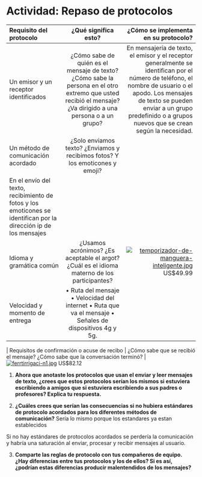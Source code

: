 # Actividad: Repaso de protocolos 

| Requisito del protocolo   | ¿Qué significa esto?   | ¿Cómo se implementa en su protocolo?  |
| :------------ |:---------------:| -----:|
| Un emisor y un receptor identificados | ¿Cómo sabe de quién es el mensaje de texto? ¿Cómo sabe la persona en el otro extremo que usted recibió el mensaje? ¿Va dirigido a una persona o a un grupo?  |En mensajería de texto, el emisor y el receptor generalmente se identifican por el número de teléfono, el nombre de usuario o el apodo. Los mensajes de texto se pueden enviar a un grupo predefinido o a grupos nuevos que se crean según la necesidad.  |
| Un método de comunicación acordado |  ¿Solo enviamos texto? ¿Enviamos y recibimos fotos? Y los emoticones y emoji? 
   |   En el envío del texto, recibimiento de fotos y los emoticones se identifican por la dirección ip de los mensajes |
| Idioma y gramática común  |  ¿Usamos acrónimos? ¿Es aceptable el argot? ¿Cuál es el idioma materno de los participantes?  |  [![temporizador-de-manguera-inteligente.jpg](https://i.postimg.cc/fyJkKTrX/temporizador-de-manguera-inteligente.jpg)](https://postimg.cc/30QKr77J) US$49.99
| Velocidad y momento de entrega |    •	Ruta del mensaje •	Velocidad del internet •	Ruta que va el mensaje •	Señales de dispositivos 4g y 5g.

| Requisitos de confirmación o acuse de recibo  |    ¿Cómo sabe que se recibió el mensaje? ¿Cómo sabe que la conversación terminó?  |[![ferrtirrigaci-n1.jpg](https://i.postimg.cc/76BpgSdH/ferrtirrigaci-n1.jpg)](https://postimg.cc/YGWn7LtZ) US$82.12
                








1.	**Ahora que anotaste los protocolos que usan el enviar y leer mensajes de texto, ¿crees que estos protocolos serían los mismos si estuviera escribiendo a amigos que si estuviera escribiendo a sus padres o profesores? Explica tu respuesta.** 

 
 
2.	**¿Cuáles crees que serían las consecuencias si no hubiera estándares de protocolo acordados para los diferentes métodos de comunicación?**
   Sería lo mismo porque los estandares ya estan establecidos

 Si no hay estándares de protocolos acordados se perdería la comunicación y habría una saturación al enviar, procesar y recibir mensajes al usuario.
 
3.	**Comparte las reglas de protocolo con tus compañeros de equipo. ¿Hay diferencias entre tus protocolos y los de ellos? Si es así, ¿podrían estas diferencias producir malentendidos de los mensajes?**







 
